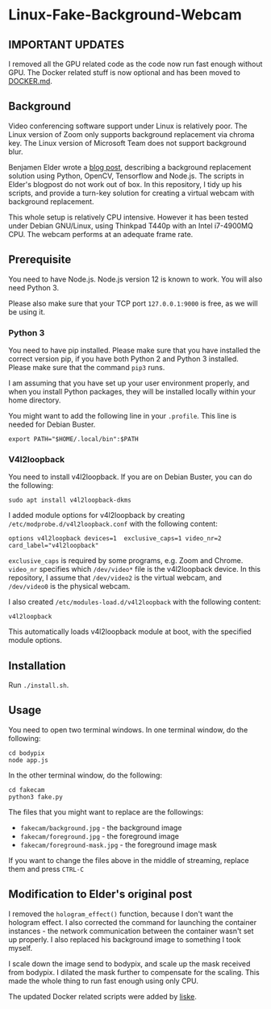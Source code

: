 # Linux-Fake-Background-Webcam
## IMPORTANT UPDATES
I removed all the GPU related code as the code now run fast enough without GPU. The Docker related stuff is now optional and has been moved to [DOCKER.md](DOCKER.md).


## Background
Video conferencing software support under Linux is relatively poor. The Linux
version of Zoom only supports background replacement via chroma key. The Linux
version of Microsoft Team does not support background blur.

Benjamen Elder wrote a
[blog post](https://elder.dev/posts/open-source-virtual-background/), describing
a background replacement solution using Python, OpenCV, Tensorflow and Node.js.
The scripts in Elder's blogpost do not work out of box. In this repository, I
tidy up his scripts, and provide a turn-key solution for creating a virtual
webcam with background replacement.

This whole setup is relatively CPU intensive. However it has been tested under
Debian GNU/Linux, using Thinkpad T440p with an Intel i7-4900MQ CPU. The webcam
performs at an adequate frame rate.

## Prerequisite
You need to have Node.js. Node.js version 12 is known to work. You will also
need Python 3.

Please also make sure that your TCP port ``127.0.0.1:9000`` is free, as we will
be using it.

### Python 3
You need to have pip installed. Please make sure that you have installed the
correct version pip, if you have both Python 2 and Python 3 installed. Please
make sure that the command ``pip3`` runs.

I am assuming that you have set up your user environment properly, and when you
install Python packages, they will be installed locally within your home
directory.

You might want to add the following line in your ``.profile``. This line is
needed for Debian Buster.

    export PATH="$HOME/.local/bin":$PATH

### V4l2loopback
You need to install v4l2loopback. If you are on Debian Buster, you can do the
following:
    
    sudo apt install v4l2loopback-dkms

I added module options for v4l2loopback by creating
``/etc/modprobe.d/v4l2loopback.conf`` with the following content:

    options v4l2loopback devices=1  exclusive_caps=1 video_nr=2 card_label="v4l2loopback"
    
``exclusive_caps`` is required by some programs, e.g. Zoom and Chrome.
``video_nr`` specifies which ``/dev/video*`` file is the v4l2loopback device.
In this repository, I assume that ``/dev/video2`` is the virtual webcam, and
``/dev/video0`` is the physical webcam.

I also created ``/etc/modules-load.d/v4l2loopback`` with the following content:
    
    v4l2loopback
    
This automatically loads v4l2loopback module at boot, with the specified module
options.

## Installation
Run ``./install.sh``.

## Usage
You need to open two terminal windows. In one terminal window, do the following:

    cd bodypix
    node app.js

In the other terminal window, do the following:

    cd fakecam
    python3 fake.py

The files that you might want to replace are the followings:

  - ``fakecam/background.jpg`` - the background image
  - ``fakecam/foreground.jpg`` - the foreground image
  - ``fakecam/foreground-mask.jpg`` - the foreground image mask

If you want to change the files above in the middle of streaming, replace them
and press ``CTRL-C``

## Modification to Elder's original post
I removed the ``hologram_effect()`` function, because I don't want the hologram
effect. I also corrected the command for launching the container instances - the
network communication between the container wasn't set up properly. I also
replaced his background image to something I took myself.

I scale down the image send to bodypix, and scale up the mask received from
bodypix. I dilated the mask further to compensate for the scaling. This made the
whole thing to run fast enough using only CPU.

The updated Docker related scripts were added by [liske](https://github.com/liske).
